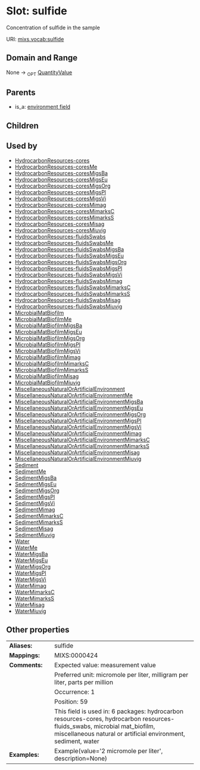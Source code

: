 
# Slot: sulfide


Concentration of sulfide in the sample

URI: [mixs.vocab:sulfide](https://w3id.org/mixs/vocab/sulfide)


## Domain and Range

None ->  <sub>OPT</sub> [QuantityValue](QuantityValue.md)

## Parents

 *  is_a: [environment field](environment_field.md)

## Children


## Used by

 * [HydrocarbonResources-cores](HydrocarbonResources-cores.md)
 * [HydrocarbonResources-coresMe](HydrocarbonResources-coresMe.md)
 * [HydrocarbonResources-coresMigsBa](HydrocarbonResources-coresMigsBa.md)
 * [HydrocarbonResources-coresMigsEu](HydrocarbonResources-coresMigsEu.md)
 * [HydrocarbonResources-coresMigsOrg](HydrocarbonResources-coresMigsOrg.md)
 * [HydrocarbonResources-coresMigsPl](HydrocarbonResources-coresMigsPl.md)
 * [HydrocarbonResources-coresMigsVi](HydrocarbonResources-coresMigsVi.md)
 * [HydrocarbonResources-coresMimag](HydrocarbonResources-coresMimag.md)
 * [HydrocarbonResources-coresMimarksC](HydrocarbonResources-coresMimarksC.md)
 * [HydrocarbonResources-coresMimarksS](HydrocarbonResources-coresMimarksS.md)
 * [HydrocarbonResources-coresMisag](HydrocarbonResources-coresMisag.md)
 * [HydrocarbonResources-coresMiuvig](HydrocarbonResources-coresMiuvig.md)
 * [HydrocarbonResources-fluidsSwabs](HydrocarbonResources-fluidsSwabs.md)
 * [HydrocarbonResources-fluidsSwabsMe](HydrocarbonResources-fluidsSwabsMe.md)
 * [HydrocarbonResources-fluidsSwabsMigsBa](HydrocarbonResources-fluidsSwabsMigsBa.md)
 * [HydrocarbonResources-fluidsSwabsMigsEu](HydrocarbonResources-fluidsSwabsMigsEu.md)
 * [HydrocarbonResources-fluidsSwabsMigsOrg](HydrocarbonResources-fluidsSwabsMigsOrg.md)
 * [HydrocarbonResources-fluidsSwabsMigsPl](HydrocarbonResources-fluidsSwabsMigsPl.md)
 * [HydrocarbonResources-fluidsSwabsMigsVi](HydrocarbonResources-fluidsSwabsMigsVi.md)
 * [HydrocarbonResources-fluidsSwabsMimag](HydrocarbonResources-fluidsSwabsMimag.md)
 * [HydrocarbonResources-fluidsSwabsMimarksC](HydrocarbonResources-fluidsSwabsMimarksC.md)
 * [HydrocarbonResources-fluidsSwabsMimarksS](HydrocarbonResources-fluidsSwabsMimarksS.md)
 * [HydrocarbonResources-fluidsSwabsMisag](HydrocarbonResources-fluidsSwabsMisag.md)
 * [HydrocarbonResources-fluidsSwabsMiuvig](HydrocarbonResources-fluidsSwabsMiuvig.md)
 * [MicrobialMatBiofilm](MicrobialMatBiofilm.md)
 * [MicrobialMatBiofilmMe](MicrobialMatBiofilmMe.md)
 * [MicrobialMatBiofilmMigsBa](MicrobialMatBiofilmMigsBa.md)
 * [MicrobialMatBiofilmMigsEu](MicrobialMatBiofilmMigsEu.md)
 * [MicrobialMatBiofilmMigsOrg](MicrobialMatBiofilmMigsOrg.md)
 * [MicrobialMatBiofilmMigsPl](MicrobialMatBiofilmMigsPl.md)
 * [MicrobialMatBiofilmMigsVi](MicrobialMatBiofilmMigsVi.md)
 * [MicrobialMatBiofilmMimag](MicrobialMatBiofilmMimag.md)
 * [MicrobialMatBiofilmMimarksC](MicrobialMatBiofilmMimarksC.md)
 * [MicrobialMatBiofilmMimarksS](MicrobialMatBiofilmMimarksS.md)
 * [MicrobialMatBiofilmMisag](MicrobialMatBiofilmMisag.md)
 * [MicrobialMatBiofilmMiuvig](MicrobialMatBiofilmMiuvig.md)
 * [MiscellaneousNaturalOrArtificialEnvironment](MiscellaneousNaturalOrArtificialEnvironment.md)
 * [MiscellaneousNaturalOrArtificialEnvironmentMe](MiscellaneousNaturalOrArtificialEnvironmentMe.md)
 * [MiscellaneousNaturalOrArtificialEnvironmentMigsBa](MiscellaneousNaturalOrArtificialEnvironmentMigsBa.md)
 * [MiscellaneousNaturalOrArtificialEnvironmentMigsEu](MiscellaneousNaturalOrArtificialEnvironmentMigsEu.md)
 * [MiscellaneousNaturalOrArtificialEnvironmentMigsOrg](MiscellaneousNaturalOrArtificialEnvironmentMigsOrg.md)
 * [MiscellaneousNaturalOrArtificialEnvironmentMigsPl](MiscellaneousNaturalOrArtificialEnvironmentMigsPl.md)
 * [MiscellaneousNaturalOrArtificialEnvironmentMigsVi](MiscellaneousNaturalOrArtificialEnvironmentMigsVi.md)
 * [MiscellaneousNaturalOrArtificialEnvironmentMimag](MiscellaneousNaturalOrArtificialEnvironmentMimag.md)
 * [MiscellaneousNaturalOrArtificialEnvironmentMimarksC](MiscellaneousNaturalOrArtificialEnvironmentMimarksC.md)
 * [MiscellaneousNaturalOrArtificialEnvironmentMimarksS](MiscellaneousNaturalOrArtificialEnvironmentMimarksS.md)
 * [MiscellaneousNaturalOrArtificialEnvironmentMisag](MiscellaneousNaturalOrArtificialEnvironmentMisag.md)
 * [MiscellaneousNaturalOrArtificialEnvironmentMiuvig](MiscellaneousNaturalOrArtificialEnvironmentMiuvig.md)
 * [Sediment](Sediment.md)
 * [SedimentMe](SedimentMe.md)
 * [SedimentMigsBa](SedimentMigsBa.md)
 * [SedimentMigsEu](SedimentMigsEu.md)
 * [SedimentMigsOrg](SedimentMigsOrg.md)
 * [SedimentMigsPl](SedimentMigsPl.md)
 * [SedimentMigsVi](SedimentMigsVi.md)
 * [SedimentMimag](SedimentMimag.md)
 * [SedimentMimarksC](SedimentMimarksC.md)
 * [SedimentMimarksS](SedimentMimarksS.md)
 * [SedimentMisag](SedimentMisag.md)
 * [SedimentMiuvig](SedimentMiuvig.md)
 * [Water](Water.md)
 * [WaterMe](WaterMe.md)
 * [WaterMigsBa](WaterMigsBa.md)
 * [WaterMigsEu](WaterMigsEu.md)
 * [WaterMigsOrg](WaterMigsOrg.md)
 * [WaterMigsPl](WaterMigsPl.md)
 * [WaterMigsVi](WaterMigsVi.md)
 * [WaterMimag](WaterMimag.md)
 * [WaterMimarksC](WaterMimarksC.md)
 * [WaterMimarksS](WaterMimarksS.md)
 * [WaterMisag](WaterMisag.md)
 * [WaterMiuvig](WaterMiuvig.md)

## Other properties

|  |  |  |
| --- | --- | --- |
| **Aliases:** | | sulfide |
| **Mappings:** | | MIXS:0000424 |
| **Comments:** | | Expected value: measurement value |
|  | | Preferred unit: micromole per liter, milligram per liter, parts per million |
|  | | Occurrence: 1 |
|  | | Position: 59 |
|  | | This field is used in: 6 packages: hydrocarbon resources-cores, hydrocarbon resources-fluids_swabs, microbial mat_biofilm, miscellaneous natural or artificial environment, sediment, water |
| **Examples:** | | Example(value='2 micromole per liter', description=None) |

